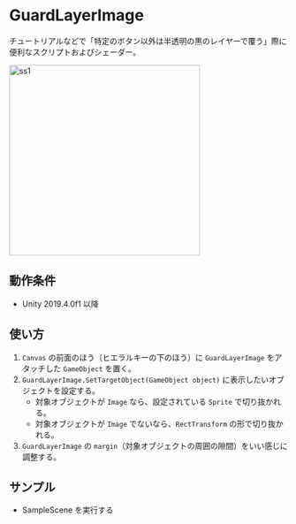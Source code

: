 # GuardLayerImage

チュートリアルなどで「特定のボタン以外は半透明の黒のレイヤーで覆う」際に便利なスクリプトおよびシェーダー。

<img width="345" alt="ss1" src="https://user-images.githubusercontent.com/1532322/132948672-c3ee7cdb-db29-48bf-8fe4-95aa67b76398.png">

## 動作条件

- Unity 2019.4.0f1 以降

## 使い方

1. `Canvas` の前面のほう（ヒエラルキーの下のほう）に `GuardLayerImage` をアタッチした `GameObject` を置く。
2. `GuardLayerImage.SetTargetObject(GameObject object)` に表示したいオブジェクトを設定する。
    - 対象オブジェクトが `Image` なら、設定されている `Sprite` で切り抜かれる。
    - 対象オブジェクトが `Image` でないなら、`RectTransform` の形で切り抜かれる。
3. `GuardLayerImage` の `margin`（対象オブジェクトの周囲の隙間）をいい感じに調整する。

## サンプル

- SampleScene を実行する
